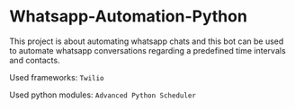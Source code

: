 # Whatsapp-Automation-Python
This project is about automating whatsapp chats and this bot can be used to automate whatsapp conversations regarding a predefined time intervals and contacts.

Used frameworks: `Twilio` 

Used python modules: `Advanced Python Scheduler`
